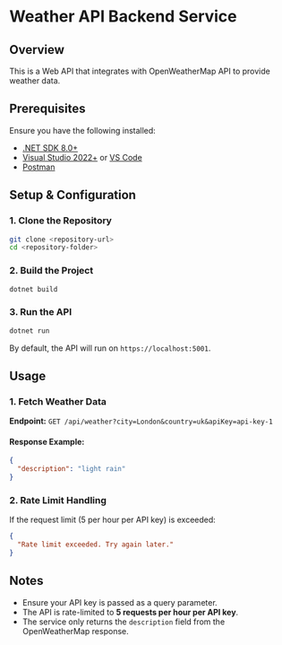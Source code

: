 # Weather API Backend Service

## Overview
This is a Web API that integrates with OpenWeatherMap API to provide weather data.

## Prerequisites
Ensure you have the following installed:
- [.NET SDK 8.0+](https://dotnet.microsoft.com/download)
- [Visual Studio 2022+](https://visualstudio.microsoft.com/) or [VS Code](https://code.visualstudio.com/)
- [Postman](https://www.postman.com/)

## Setup & Configuration

### 1. Clone the Repository
```sh
git clone <repository-url>
cd <repository-folder>
```

### 2. Build the Project
```sh
dotnet build
```

### 3. Run the API
```sh
dotnet run
```
By default, the API will run on `https://localhost:5001`.

## Usage

### **1. Fetch Weather Data**
**Endpoint:** `GET /api/weather?city=London&country=uk&apiKey=api-key-1`

#### **Response Example:**
```json
{
  "description": "light rain"
}
```

### **2. Rate Limit Handling**
If the request limit (5 per hour per API key) is exceeded:
```json
{
  "Rate limit exceeded. Try again later."
}
```

## Notes
- Ensure your API key is passed as a query parameter.
- The API is rate-limited to **5 requests per hour per API key**.
- The service only returns the `description` field from the OpenWeatherMap response.
